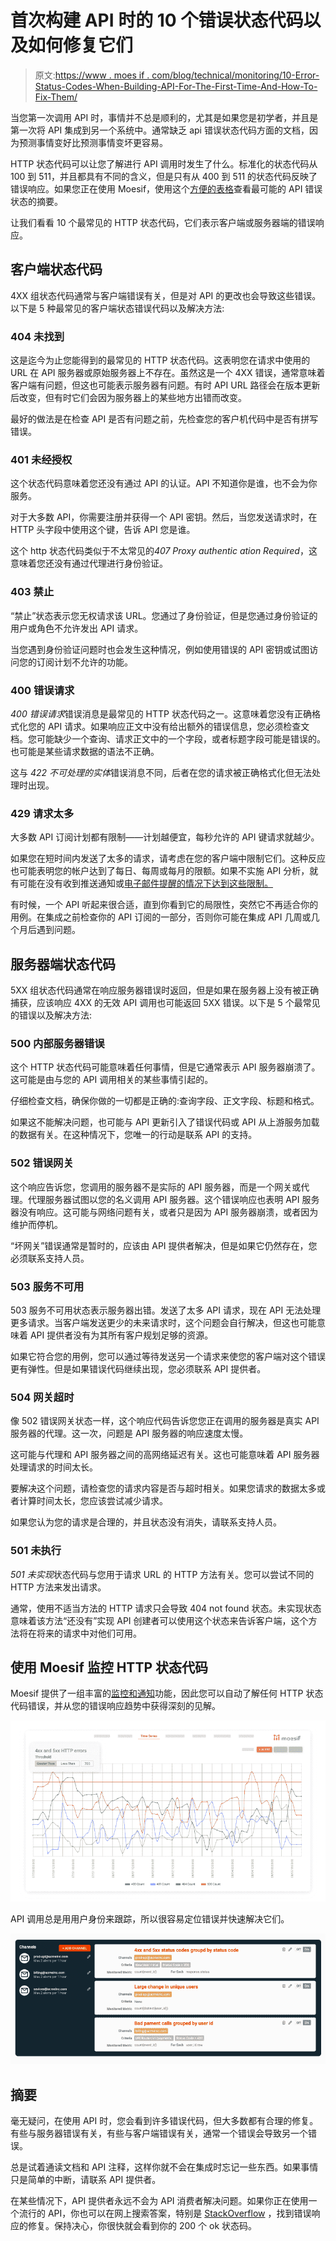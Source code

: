 # 首次构建 API 时的 10 个错误状态代码以及如何修复它们

> 原文:[https://www . moes if . com/blog/technical/monitoring/10-Error-Status-Codes-When-Building-API-For-The-First-Time-And-How-To-Fix-Them/](https://www.moesif.com/blog/technical/monitoring/10-Error-Status-Codes-When-Building-APIs-For-The-First-Time-And-How-To-Fix-Them/)

当您第一次调用 API 时，事情并不总是顺利的，尤其是如果您是初学者，并且是第一次将 API 集成到另一个系统中。通常缺乏 api 错误状态代码方面的文档，因为预测事情变好比预测事情变坏更容易。

HTTP 状态代码可以让您了解进行 API 调用时发生了什么。标准化的状态代码从 100 到 511，并且都具有不同的含义，但是只有从 400 到 511 的状态代码反映了错误响应。如果您正在使用 Moesif，使用这个[方便的表格](https://www.moesif.com/docs/api?utm_campaign=Int-site&utm_source=Blog&utm_medium=body-cta&utm_content=10-error-status-codes)查看最可能的 API 错误状态的摘要。

让我们看看 10 个最常见的 HTTP 状态代码，它们表示客户端或服务器端的错误响应。

## 客户端状态代码

4XX 组状态代码通常与客户端错误有关，但是对 API 的更改也会导致这些错误。以下是 5 种最常见的客户端状态错误代码以及解决方法:

### 404 未找到

这是迄今为止您能得到的最常见的 HTTP 状态代码。这表明您在请求中使用的 URL 在 API 服务器或原始服务器上不存在。虽然这是一个 4XX 错误，通常意味着客户端有问题，但这也可能表示服务器有问题。有时 API URL 路径会在版本更新后改变，但有时它们会因为服务器上的某些地方出错而改变。

最好的做法是在检查 API 是否有问题之前，先检查您的客户机代码中是否有拼写错误。

### 401 未经授权

这个状态代码意味着您还没有通过 API 的认证。API 不知道你是谁，也不会为你服务。

对于大多数 API，你需要注册并获得一个 API 密钥。然后，当您发送请求时，在 HTTP 头字段中使用这个键，告诉 API 您是谁。

这个 http 状态代码类似于不太常见的*407 Proxy authentic ation Required*，这意味着您还没有通过代理进行身份验证。

### 403 禁止

“禁止”状态表示您无权请求该 URL。您通过了身份验证，但是您通过身份验证的用户或角色不允许发出 API 请求。

当您遇到身份验证问题时也会发生这种情况，例如使用错误的 API 密钥或试图访问您的订阅计划不允许的功能。

### 400 错误请求

*400 错误请求*错误消息是最常见的 HTTP 状态代码之一。这意味着您没有正确格式化您的 API 请求。如果响应正文中没有给出额外的错误信息，您必须检查文档。您可能缺少一个查询、请求正文中的一个字段，或者标题字段可能是错误的。也可能是某些请求数据的语法不正确。

这与 *422 不可处理的实体*错误消息不同，后者在您的请求被正确格式化但无法处理时出现。

### 429 请求太多

大多数 API 订阅计划都有限制——计划越便宜，每秒允许的 API 键请求就越少。

如果您在短时间内发送了太多的请求，请考虑在您的客户端中限制它们。这种反应也可能表明您的帐户达到了每日、每周或每月的限额。如果不实施 API 分析，就有可能在没有收到推送通知或[电子邮件提醒的情况下达到这些限制。](https://www.moesif.com/features/user-behavioral-emails?utm_campaign=Int-site&utm_source=Blog&utm_medium=body-cta&utm_content=10-error-status-codes)

有时候，一个 API 听起来很合适，直到你看到它的局限性，突然它不再适合你的用例。在集成之前检查你的 API 订阅的一部分，否则你可能在集成 API 几周或几个月后遇到问题。

## 服务器端状态代码

5XX 组状态代码通常在响应服务器错误时返回，但是如果在服务器上没有被正确捕获，应该响应 4XX 的无效 API 调用也可能返回 5XX 错误。以下是 5 个最常见的错误以及解决方法:

### 500 内部服务器错误

这个 HTTP 状态代码可能意味着任何事情，但是它通常表示 API 服务器崩溃了。这可能是由与您的 API 调用相关的某些事情引起的。

仔细检查文档，确保你做的一切都是正确的:查询字段、正文字段、标题和格式。

如果这不能解决问题，也可能与 API 更新引入了错误代码或 API 从上游服务加载的数据有关。在这种情况下，您唯一的行动是联系 API 的支持。

### 502 错误网关

这个响应告诉您，您调用的服务器不是实际的 API 服务器，而是一个网关或代理。代理服务器试图以您的名义调用 API 服务器。这个错误响应也表明 API 服务器没有响应。这可能与网络问题有关，或者只是因为 API 服务器崩溃，或者因为维护而停机。

“坏网关”错误通常是暂时的，应该由 API 提供者解决，但是如果它仍然存在，您必须联系支持人员。

### 503 服务不可用

503 服务不可用状态表示服务器出错。发送了太多 API 请求，现在 API 无法处理更多请求。当客户端发送更少的未来请求时，这个问题会自行解决，但这也可能意味着 API 提供者没有为其所有客户规划足够的资源。

如果它符合您的用例，您可以通过等待发送另一个请求来使您的客户端对这个错误更有弹性。但是如果错误代码继续出现，您必须联系 API 提供者。

### 504 网关超时

像 502 错误网关状态一样，这个响应代码告诉您您正在调用的服务器是真实 API 服务器的代理。这一次，问题是 API 服务器的响应速度太慢。

这可能与代理和 API 服务器之间的高网络延迟有关。这也可能意味着 API 服务器处理请求的时间太长。

要解决这个问题，请检查您的请求内容是否与超时相关。如果您请求的数据太多或者计算时间太长，您应该尝试减少请求。

如果您认为您的请求是合理的，并且状态没有消失，请联系支持人员。

### 501 未执行

*501 未实现*状态代码与您用于请求 URL 的 HTTP 方法有关。您可以尝试不同的 HTTP 方法来发出请求。

通常，使用不适当方法的 HTTP 请求只会导致 404 not found 状态。未实现状态意味着该方法“还没有”实现 API 创建者可以使用这个状态来告诉客户端，这个方法将在将来的请求中对他们可用。

## 使用 Moesif 监控 HTTP 状态代码

Moesif 提供了一组丰富的[监控和通知](https://www.moesif.com/features/api-monitoring?utm_campaign=Int-site&utm_source=Blog&utm_medium=body-cta&utm_content=10-error-status-codes)功能，因此您可以自动了解任何 HTTP 状态代码错误，并从您的错误响应趋势中获得深刻的见解。

![Dashbaords showing 4xx and 5xx error trends](img/757287b4513dded7b60d87f5aa9665a3.png)

API 调用总是用用户身份来跟踪，所以很容易定位错误并快速解决它们。

![Automatic altering for status codes](img/a7c5600dea0c9e886ef5a7fd25bab206.png)

## 摘要

毫无疑问，在使用 API 时，您会看到许多错误代码，但大多数都有合理的修复。有些与服务器错误有关，有些与客户端错误有关，通常一个错误会导致另一个错误。

总是试着通读文档和 API 注释，这样你就不会在集成时忘记一些东西。如果事情只是简单的中断，请联系 API 提供者。

在某些情况下，API 提供者永远不会为 API 消费者解决问题。如果你正在使用一个流行的 API，你也可以在网上搜索答案，特别是 [StackOverflow](https://stackoverflow.com/?utm_campaign=Int-site&utm_source=Blog&utm_medium=body-cta&utm_content=10-error-status-codes) ，找到错误响应的修复。保持决心，你很快就会看到你的 200 个 ok 状态码。